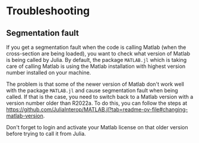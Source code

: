 # Troubleshooting

## Segmentation fault

If you get a segmentation fault when the code is calling Matlab (when the 
cross-section are being loaded), you want to check what version of Matlab is
being called by Julia. By default, the package `MATLAB.jl` which is taking care 
of calling Matlab is using the Matlab installation with highest version number 
installed on your machine.

The problem is that some of the newer version of Matlab don't work well with the 
package `MATLAB.jl` and cause segmentation fault when being called. If that is 
the case, you need to switch back to a Matlab version with a version number 
older than R2022a. To do this, you can follow the steps at <https://github.com/JuliaInterop/MATLAB.jl?tab=readme-ov-file#changing-matlab-version>.

Don't forget to login and activate your Matlab license on that older version 
before trying to call it from Julia.